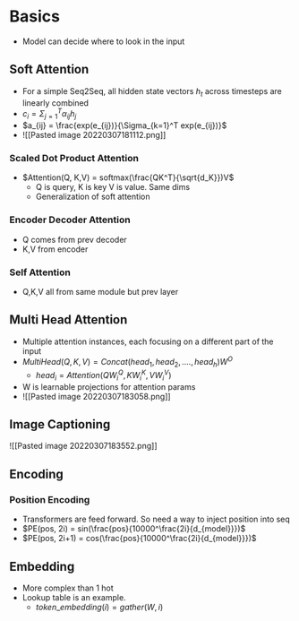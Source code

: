 # Basics
- Model can decide where to look in the input

## Soft Attention
- For a simple Seq2Seq, all hidden state vectors $h_t$ across timesteps are linearly combined
- $c_i = \Sigma_{j=1}^T \alpha_{ij} h_j$
- $a_{ij} = \frac{exp(e_{ij})}{\Sigma_{k=1}^T exp(e_{ij})}$
- ![[Pasted image 20220307181112.png]]

### Scaled Dot Product Attention
- $Attention(Q, K,V) = softmax(\frac{QK^T}{\sqrt{d_K}})V$
	- Q is query, K is key V is value. Same dims
	- Generalization of soft attention

### Encoder Decoder Attention
- Q comes from prev decoder
- K,V from encoder

### Self Attention
- Q,K,V all from same module but prev layer

## Multi Head Attention
- Multiple attention instances, each focusing on a different part of the input
- $MultiHead(Q,K,V) = Concat(head_1, head_2, …., head_h)W^O$
	- $head_i = Attention(QW_i^Q, KW_i^K , VW_i^V)$
- W is learnable projections for attention params
- ![[Pasted image 20220307183058.png]]

## Image Captioning
![[Pasted image 20220307183552.png]]

## Encoding

### Position Encoding
- Transformers are feed forward. So need a way to inject position into seq 
- $PE(pos, 2i) = sin(\frac{pos}{10000^\frac{2i}{d_{model}}})$
- $PE(pos, 2i+1) = cos(\frac{pos}{10000^\frac{2i}{d_{model}}})$

## Embedding
- More complex than 1 hot
- Lookup table is an example. 
	- $token\_embedding(i) = gather(W, i)$
